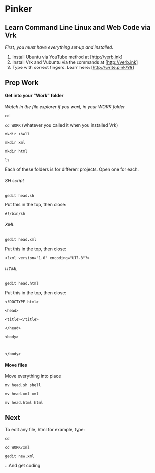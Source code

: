 # Pinker
## Learn Command Line Linux and Web Code via Vrk

*First, you must have everything set-up and installed.*

1. Install Ubuntu via YouTube method at [http://verb.ink]
2. Install Vrk and Vubuntu via the commands at [http://verb.ink]
3. Type with correct fingers. Learn here: [http://write.pink/88]

## Prep Work
#### Get into your "Work" folder

*Watch in the file explorer if you want, in your WORK folder*

`cd `

`cd WORK` (whatever you called it when you installed Vrk)

`mkdir shell`

`mkdir xml`

`mkdir html`

`ls`

Each of these folders is for different projects. Open one for each.

###### SH script

`gedit head.sh`

Put this in the top, then close:

`#!/bin/sh`

###### XML

`gedit head.xml`

Put this in the top, then close:

`<?xml version="1.0" encoding="UTF-8"?>`

###### HTML

`gedit head.html`

Put this in the top, then close:

`<!DOCTYPE html>`

`<head>`

`<title></title>`

`</head>`

`<body>`

` `

`</body>`

#### Move files

Move everything into place

`mv head.sh shell`

`mv head.xml xml`

`mv head.html html`

## Next

To edit any file, html for example, type:

`cd `

`cd WORK/xml`

`gedit new.xml`

...And get coding

